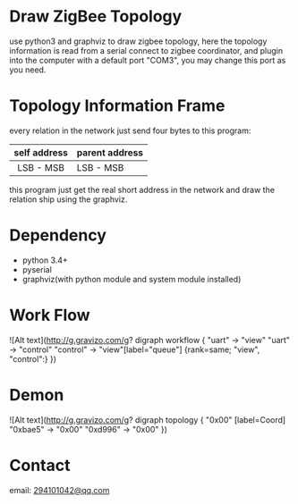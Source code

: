 Draw ZigBee Topology
====================

use python3 and graphviz to draw zigbee topology, here the topology information is read from a serial connect to zigbee coordinator, and plugin into the computer with a default port "COM3", you may change this port as you need.

Topology Information Frame
==========================

every relation in the network just send four bytes to this program:

| self address | parent address |
|:------------:|:---------------|
| LSB  -  MSB  |  LSB  -   MSB  |

this program just get the real short address in the network and draw the relation ship using the graphviz.

Dependency
==========

* python 3.4+
* pyserial
* graphviz(with python module and system module installed)


Work Flow
=========
![Alt text](http://g.gravizo.com/g?
digraph workflow {
	"uart" -> "view"
	"uart" -> "control"
	"control" -> "view"[label="queue"]
	{rank=same; "view", "control":}
}) 

Demon
=====
![Alt text](http://g.gravizo.com/g?
digraph topology {
	"0x00" [label=Coord]
		"0xbae5" -> "0x00"
		"0xd996" -> "0x00"
}) 

Contact
=======

email: 294101042@qq.com

